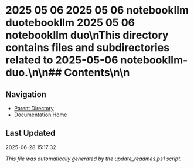 # 2025 05 06  2025 05 06 notebookllm duotebookllm  2025 05 06 notebookllm duo\nThis directory contains files and subdirectories related to 2025-05-06 notebookllm-duo.\n\n## Contents\n<!-- toc -->\n
## Navigation

- [Parent Directory](../)
- [Documentation Home](../../)

## Last Updated

2025-06-28 15:17:32

*This file was automatically generated by the update_readmes.ps1 script.*



